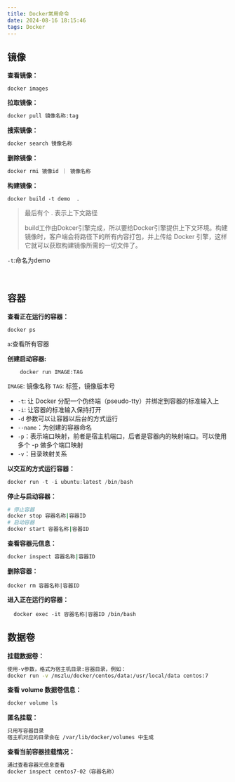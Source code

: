 ```yaml
---
title: Docker常用命令
date: 2024-08-16 18:15:46
tags: Docker
---
```


## 镜像

**查看镜像：**

```
docker images
```

**拉取镜像：**

```bash
docker pull 镜像名称:tag
```

**搜索镜像：**

```bash
docker search 镜像名称
```

**删除镜像：**

```bash
docker rmi 镜像id ｜ 镜像名称
```

**构建镜像：**

```
docker build -t demo  . 
```

> 最后有个 . 表示上下文路径
>
> build工作由Dokcer引擎完成，所以要给Docker引擎提供上下文环境。构建镜像时，客户端会将路径下的所有内容打包，并上传给 Docker 引擎，这样它就可以获取构建镜像所需的一切文件了。

`-t`:命名为demo

​	

## 容器

**查看正在运行的容器：**

```
docker ps
```

`a`:查看所有容器

**创建启动容器:**

```shell
	docker run IMAGE:TAG
```

`IMAGE`: 镜像名称
`TAG`: 标签，镜像版本号

- `-t`: 让 Docker 分配一个伪终端（pseudo-tty）并绑定到容器的标准输入上
- `-i`: 让容器的标准输入保持打开
- `-d` 参数可以让容器以后台的方式运行
- `--name`：为创建的容器命名
- `-p`：表示端口映射，前者是宿主机端口，后者是容器内的映射端口。可以使用多个 -p 做多个端口映射
- `-v`：目录映射关系

**以交互的方式运行容器：**

```go
docker run -t -i ubuntu:latest /bin/bash
```

**停止与启动容器：**

```bash
# 停止容器
docker stop 容器名称|容器ID
# 启动容器
docker start 容器名称|容器ID
```

**查看容器元信息：**

```bash
docker inspect 容器名称|容器ID
```

**删除容器：**

```
docker rm 容器名称|容器ID
```

**进入正在运行的容器：**

```
  docker exec -it 容器名称|容器ID /bin/bash 
```



## 数据卷

**挂载数据卷：**

```bash
使用-v参数，格式为宿主机目录:容器目录，例如：
docker run -v /mszlu/docker/centos/data:/usr/local/data centos:7
```

**查看 volume 数据卷信息：**

```bash
docker volume ls
```

**匿名挂载：**

```bash
只用写容器目录
宿主机对应的目录会在 /var/lib/docker/volumes 中生成
```

**查看当前容器挂载情况：**

```bash
通过查看容器元信息查看
docker inspect centos7-02（容器名称）
```